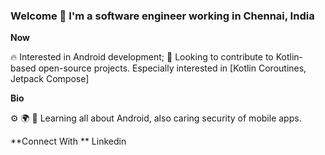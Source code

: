 ### Welcome 👋 I'm a software engineer working in Chennai, India

**Now**

🔥 Interested in Android development;
📆 Looking to contribute to Kotlin-based open-source projects. Especially interested in [Kotlin Coroutines, Jetpack Compose]

**Bio**

⚙️ 
🌍 
🌱 Learning all about Android, also caring security of mobile apps.

**Connect With **
   Linkedin
